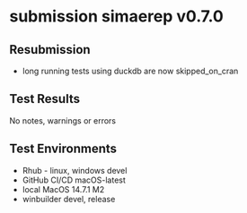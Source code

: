# submission simaerep v0.7.0

## Resubmission

- long running tests using duckdb are now skipped_on_cran

## Test Results

No notes, warnings or errors

## Test Environments

- Rhub - linux, windows devel
- GitHub CI/CD macOS-latest
- local MacOS 14.7.1 M2
- winbuilder devel, release




